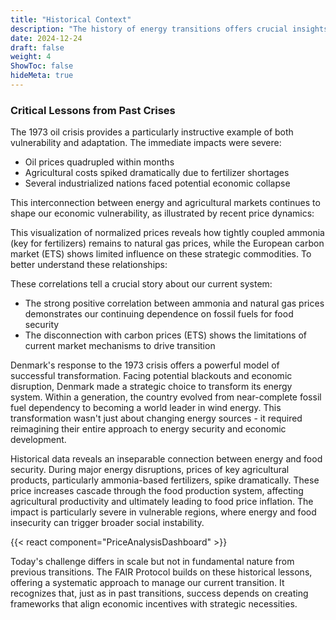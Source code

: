 ```yaml
---
title: "Historical Context"
description: "The history of energy transitions offers crucial insights for our current challenge. Past energy crises have repeatedly demonstrated that energy security is fundamental to economic and social stability. Yet these same crises have often catalyzed transformative change, showing how necessity can drive innovation."
date: 2024-12-24
draft: false
weight: 4
ShowToc: false
hideMeta: true
---
```

### Critical Lessons from Past Crises
The 1973 oil crisis provides a particularly instructive example of both vulnerability and adaptation. The immediate impacts were severe:
- Oil prices quadrupled within months
- Agricultural costs spiked dramatically due to fertilizer shortages
- Several industrialized nations faced potential economic collapse

This interconnection between energy and agricultural markets continues to shape our economic vulnerability, as illustrated by recent price dynamics:


This visualization of normalized prices reveals how tightly coupled ammonia (key for fertilizers) remains to natural gas prices, while the European carbon market (ETS) shows limited influence on these strategic commodities. To better understand these relationships:


These correlations tell a crucial story about our current system:
- The strong positive correlation between ammonia and natural gas prices demonstrates our continuing dependence on fossil fuels for food security
- The disconnection with carbon prices (ETS) shows the limitations of current market mechanisms to drive transition

Denmark's response to the 1973 crisis offers a powerful model of successful transformation. Facing potential blackouts and economic disruption, Denmark made a strategic choice to transform its energy system. Within a generation, the country evolved from near-complete fossil fuel dependency to becoming a world leader in wind energy. This transformation wasn't just about changing energy sources - it required reimagining their entire approach to energy security and economic development.

Historical data reveals an inseparable connection between energy and food security. During major energy disruptions, prices of key agricultural products, particularly ammonia-based fertilizers, spike dramatically. These price increases cascade through the food production system, affecting agricultural productivity and ultimately leading to food price inflation. The impact is particularly severe in vulnerable regions, where energy and food insecurity can trigger broader social instability.

{{< react component="PriceAnalysisDashboard" >}}

Today's challenge differs in scale but not in fundamental nature from previous transitions. The FAIR Protocol builds on these historical lessons, offering a systematic approach to manage our current transition. It recognizes that, just as in past transitions, success depends on creating frameworks that align economic incentives with strategic necessities.